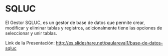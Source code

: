 # SQLUC
El Gestor SQLUC, es un gestor de base de datos que permite crear, modificar y eliminar tablas y registros, adicionalmente tiene las opciones de seleccionar y unir tablas.

Link de la Presentación: http://es.slideshare.net/paulareval1/base-de-datos-sqluc

